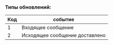 ### Типы обновлений:

| Код | событие |
| --- | --- |
| 1 | Входящее сообщение |
| 2 | Исходящее сообщение доставлено |